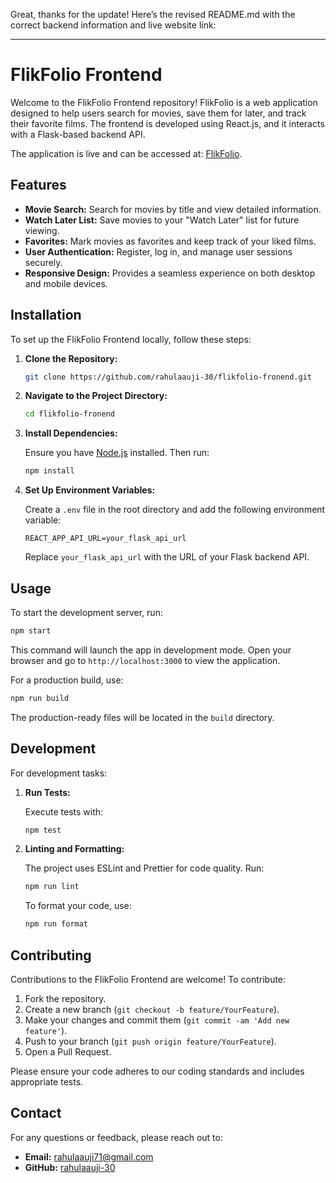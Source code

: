 Great, thanks for the update! Here’s the revised README.md with the correct backend information and live website link:

---

# FlikFolio Frontend

Welcome to the FlikFolio Frontend repository! FlikFolio is a web application designed to help users search for movies, save them for later, and track their favorite films. The frontend is developed using React.js, and it interacts with a Flask-based backend API. 

The application is live and can be accessed at: [FlikFolio](https://flikfolio-fronend.vercel.app/).

## Features

- **Movie Search:** Search for movies by title and view detailed information.
- **Watch Later List:** Save movies to your "Watch Later" list for future viewing.
- **Favorites:** Mark movies as favorites and keep track of your liked films.
- **User Authentication:** Register, log in, and manage user sessions securely.
- **Responsive Design:** Provides a seamless experience on both desktop and mobile devices.

## Installation

To set up the FlikFolio Frontend locally, follow these steps:

1. **Clone the Repository:**

   ```bash
   git clone https://github.com/rahulaauji-30/flikfolio-fronend.git
   ```

2. **Navigate to the Project Directory:**

   ```bash
   cd flikfolio-fronend
   ```

3. **Install Dependencies:**

   Ensure you have [Node.js](https://nodejs.org/) installed. Then run:

   ```bash
   npm install
   ```

4. **Set Up Environment Variables:**

   Create a `.env` file in the root directory and add the following environment variable:

   ```env
   REACT_APP_API_URL=your_flask_api_url
   ```

   Replace `your_flask_api_url` with the URL of your Flask backend API.

## Usage

To start the development server, run:

```bash
npm start
```

This command will launch the app in development mode. Open your browser and go to `http://localhost:3000` to view the application.

For a production build, use:

```bash
npm run build
```

The production-ready files will be located in the `build` directory.

## Development

For development tasks:

1. **Run Tests:**

   Execute tests with:

   ```bash
   npm test
   ```

2. **Linting and Formatting:**

   The project uses ESLint and Prettier for code quality. Run:

   ```bash
   npm run lint
   ```

   To format your code, use:

   ```bash
   npm run format
   ```

## Contributing

Contributions to the FlikFolio Frontend are welcome! To contribute:

1. Fork the repository.
2. Create a new branch (`git checkout -b feature/YourFeature`).
3. Make your changes and commit them (`git commit -am 'Add new feature'`).
4. Push to your branch (`git push origin feature/YourFeature`).
5. Open a Pull Request.

Please ensure your code adheres to our coding standards and includes appropriate tests.

## Contact

For any questions or feedback, please reach out to:

- **Email:** [rahulaauji71@gmail.com](mailto:rahulaauji71@gmail.com)
- **GitHub:** [rahulaauji-30](https://github.com/rahulaauji-30)

